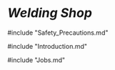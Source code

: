 # ***Welding Shop***

#include "Safety_Precautions.md"

#include "Introduction.md"

#include "Jobs.md"
